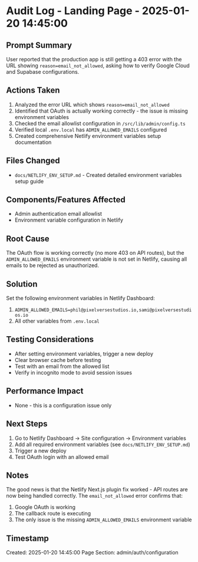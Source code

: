 # Audit Log - Landing Page - 2025-01-20 14:45:00

## Prompt Summary
User reported that the production app is still getting a 403 error with the URL showing `reason=email_not_allowed`, asking how to verify Google Cloud and Supabase configurations.

## Actions Taken
1. Analyzed the error URL which shows `reason=email_not_allowed`
2. Identified that OAuth is actually working correctly - the issue is missing environment variables
3. Checked the email allowlist configuration in `/src/lib/admin/config.ts`
4. Verified local `.env.local` has `ADMIN_ALLOWED_EMAILS` configured
5. Created comprehensive Netlify environment variables setup documentation

## Files Changed
- `docs/NETLIFY_ENV_SETUP.md` - Created detailed environment variables setup guide

## Components/Features Affected
- Admin authentication email allowlist
- Environment variable configuration in Netlify

## Root Cause
The OAuth flow is working correctly (no more 403 on API routes), but the `ADMIN_ALLOWED_EMAILS` environment variable is not set in Netlify, causing all emails to be rejected as unauthorized.

## Solution
Set the following environment variables in Netlify Dashboard:
1. `ADMIN_ALLOWED_EMAILS=phil@pixelversestudios.io,sami@pixelversestudios.io`
2. All other variables from `.env.local`

## Testing Considerations
- After setting environment variables, trigger a new deploy
- Clear browser cache before testing
- Test with an email from the allowed list
- Verify in incognito mode to avoid session issues

## Performance Impact
- None - this is a configuration issue only

## Next Steps
1. Go to Netlify Dashboard → Site configuration → Environment variables
2. Add all required environment variables (see `docs/NETLIFY_ENV_SETUP.md`)
3. Trigger a new deploy
4. Test OAuth login with an allowed email

## Notes
The good news is that the Netlify Next.js plugin fix worked - API routes are now being handled correctly. The `email_not_allowed` error confirms that:
1. Google OAuth is working
2. The callback route is executing
3. The only issue is the missing `ADMIN_ALLOWED_EMAILS` environment variable

## Timestamp
Created: 2025-01-20 14:45:00
Page Section: admin/auth/configuration